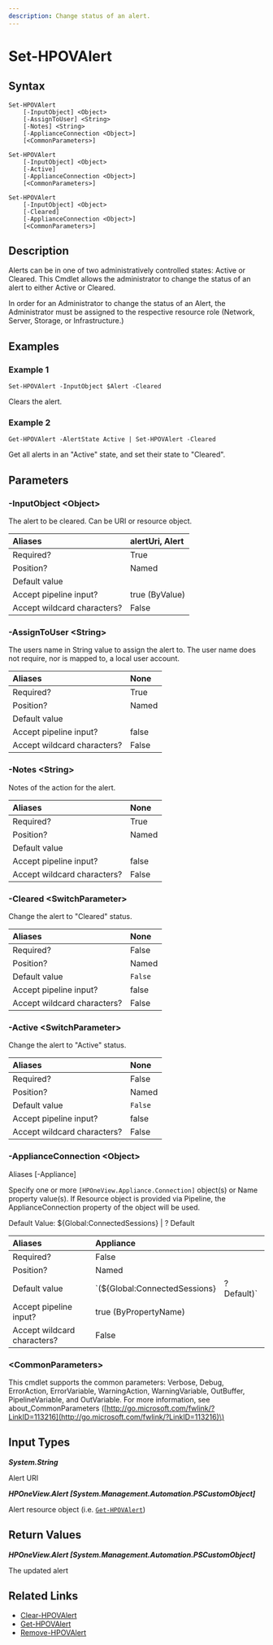 ```yaml
---
description: Change status of an alert.
---
```


# Set-HPOVAlert

## Syntax

```text
Set-HPOVAlert
    [-InputObject] <Object>
    [-AssignToUser] <String>
    [-Notes] <String>
    [-ApplianceConnection <Object>]
    [<CommonParameters>]
```

```text
Set-HPOVAlert
    [-InputObject] <Object>
    [-Active]
    [-ApplianceConnection <Object>]
    [<CommonParameters>]
```

```text
Set-HPOVAlert
    [-InputObject] <Object>
    [-Cleared]
    [-ApplianceConnection <Object>]
    [<CommonParameters>]
```

## Description

Alerts can be in one of two administratively controlled states: Active or Cleared. This Cmdlet allows the administrator to change the status of an alert to either Active or Cleared.

In order for an Administrator to change the status of an Alert, the Administrator must be assigned to the respective resource role \(Network, Server, Storage, or Infrastructure.\)

## Examples

### Example 1

```text
Set-HPOVAlert -InputObject $Alert -Cleared
```

Clears the alert.

### Example 2

```text
Get-HPOVAlert -AlertState Active | Set-HPOVAlert -Cleared
```

Get all alerts in an "Active" state, and set their state to "Cleared".

## Parameters

### -InputObject &lt;Object&gt;

The alert to be cleared. Can be URI or resource object.

| Aliases | alertUri, Alert |
| :--- | :--- |
| Required? | True |
| Position? | Named |
| Default value |  |
| Accept pipeline input? | true \(ByValue\) |
| Accept wildcard characters? | False |

### -AssignToUser &lt;String&gt;

The users name in String value to assign the alert to. The user name does not require, nor is mapped to, a local user account.

| Aliases | None |
| :--- | :--- |
| Required? | True |
| Position? | Named |
| Default value |  |
| Accept pipeline input? | false |
| Accept wildcard characters? | False |

### -Notes &lt;String&gt;

Notes of the action for the alert.

| Aliases | None |
| :--- | :--- |
| Required? | True |
| Position? | Named |
| Default value |  |
| Accept pipeline input? | false |
| Accept wildcard characters? | False |

### -Cleared &lt;SwitchParameter&gt;

Change the alert to "Cleared" status.

| Aliases | None |
| :--- | :--- |
| Required? | False |
| Position? | Named |
| Default value | `False` |
| Accept pipeline input? | false |
| Accept wildcard characters? | False |

### -Active &lt;SwitchParameter&gt;

Change the alert to "Active" status.

| Aliases | None |
| :--- | :--- |
| Required? | False |
| Position? | Named |
| Default value | `False` |
| Accept pipeline input? | false |
| Accept wildcard characters? | False |

### -ApplianceConnection &lt;Object&gt;

Aliases \[-Appliance\]

Specify one or more `[HPOneView.Appliance.Connection]` object\(s\) or Name property value\(s\). If Resource object is provided via Pipeline, the ApplianceConnection property of the object will be used.

Default Value: ${Global:ConnectedSessions} \| ? Default

| Aliases | Appliance |  |
| :--- | :--- | :--- |
| Required? | False |  |
| Position? | Named |  |
| Default value | \`\(${Global:ConnectedSessions} | ? Default\)\` |
| Accept pipeline input? | true \(ByPropertyName\) |  |
| Accept wildcard characters? | False |  |

### &lt;CommonParameters&gt;

This cmdlet supports the common parameters: Verbose, Debug, ErrorAction, ErrorVariable, WarningAction, WarningVariable, OutBuffer, PipelineVariable, and OutVariable. For more information, see about\_CommonParameters \([http://go.microsoft.com/fwlink/?LinkID=113216](http://go.microsoft.com/fwlink/?LinkID=113216)\)

## Input Types

_**System.String**_

Alert URI

_**HPOneView.Alert \[System.Management.Automation.PSCustomObject\]**_

Alert resource object \(i.e. [`Get-HPOVAlert`](get-hpovalert.md)\)

## Return Values

_**HPOneView.Alert \[System.Management.Automation.PSCustomObject\]**_

The updated alert

## Related Links

* [Clear-HPOVAlert]()
* [Get-HPOVAlert](get-hpovalert.md)
* [Remove-HPOVAlert](remove-hpovalert.md)

